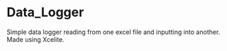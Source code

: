 # Data_Logger

Simple data logger reading from one excel file and inputting into another. 
Made using Xcelite.
